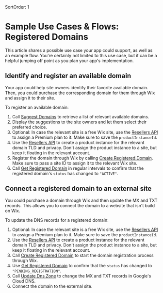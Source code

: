 SortOrder: 1
# Sample Use Cases & Flows: Registered Domains

This article shares a possible use case your app could support, as well as an example flow.
You're certainly not limited to this use case, but it can be a helpful jumping off point
as you plan your app's implementation.

## Identify and register an available domain

Your app could help site owners identify their favorite available domain.
Then, you could purchase the corresponding domain for them through Wix and
assign it to their site.

To register an available domain:

1. Call [Suggest Domains](https://dev.wix.com/docs/rest/api-reference/account-level-apis/domain-search/suggestion-v2/suggestion-object)
    to retrieve a list of relevant available domains.
1. Display the suggestions to the site owners and let them select their preferred choice.
1. Optional: In case the relevant site is a free Wix site, use the
   [Resellers API](https://dev.wix.com/docs/rest/api-reference/account-level-apis/resellers/packages-and-product-instances/create-package-v2)
   to assign a Premium plan to it. Make sure to save the `productInstanceId`.
1. Use the [Resellers API](https://dev.wix.com/docs/rest/api-reference/account-level-apis/resellers/packages-and-product-instances/create-package-v2)
   to create a product instance for the relevant domain TLD and privacy. Don't
   assign the product instance to a site, but keep it floating in the relevant
   account.
1. Register the domain through Wix by calling
   [Create Registered Domain](https://dev.wix.com/docs/rest/api-reference/account-level-apis/registered-domains/registered-domain-v1/create-registered-domain).
   Make sure to pass a site ID to assign it to the relevant Wix site.
1. Call [Get Registered Domain](https://dev.wix.com/docs/rest/api-reference/account-level-apis/registered-domains/registered-domain-v1/get-registered-domain)
   in regular intervals to confirm that the registered domain's `status` has changed to `"ACTIVE"`.

## Connect a registered domain to an external site

You could purchase a domain through Wix and then update the MX and TXT records.
This allows you to connect the domain to a website that isn't build on Wix.

To update the DNS records for a registered domain:

1. Optional: In case the relevant site is a free Wix site, use the
   [Resellers API](https://dev.wix.com/docs/rest/api-reference/account-level-apis/resellers/packages-and-product-instances/create-package-v2)
   to assign a Premium plan to it. Make sure to save the `productInstanceId`.
1. Use the [Resellers API](https://dev.wix.com/docs/rest/api-reference/account-level-apis/resellers/packages-and-product-instances/create-package-v2)
   to create a product instance for the relevant domain TLD and privacy. Don't
   assign the product instance to a site, but keep it floating in the relevant
   account.
1. Call [Create Registered Domain](https://dev.wix.com/docs/rest/api-reference/account-level-apis/registered-domains/registered-domain-v1/create-registered-domain)
   to start the domain registration process through Wix.
1. Use [Get Registered Domain](https://dev.wix.com/docs/rest/api-reference/account-level-apis/registered-domains/registered-domain-v1/get-registered-domain)
   to confirm that the `status` has changed to `"PENDING_REGISTRATION"`.
1. Call [Update Dns Zone](https://dev.wix.com/docs/rest/api-reference/account-level-apis/domain-dns/update-dns-zone)
   to change the MX and TXT records in Google's Cloud DNS.
1. Connect the domain to the external site.